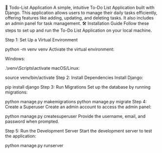 📝 Todo-List Application
A simple, intuitive To-Do List Application built with Django. This application allows users to manage their daily tasks efficiently, offering features like adding, updating, and deleting tasks. It also includes an admin panel for task management.
🛠️ Installation Guide
Follow these steps to set up and run the To-Do List Application on your local machine.

Step 1: Set Up a Virtual Environment
 
python -m venv venv
Activate the virtual environment:

Windows:
 
.\venv\Scripts\activate
macOS/Linux:
 
source venv/bin/activate
Step 2: Install Dependencies
Install Django:

 
pip install django
Step 3: Run Migrations
Set up the database by running migrations:

 
python manage.py makemigrations
python manage.py migrate
Step 4: Create a Superuser
Create an admin account to access the admin panel:

 
python manage.py createsuperuser
Provide the username, email, and password when prompted.

Step 5: Run the Development Server
Start the development server to test the application:

 
python manage.py runserver
